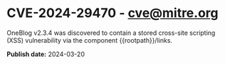 # CVE-2024-29470 - cve@mitre.org

OneBlog v2.3.4 was discovered to contain a stored cross-site scripting (XSS) vulnerability via the component {{rootpath}}/links.

**Publish date:** 2024-03-20
